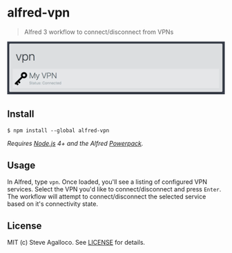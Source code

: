 # alfred-vpn

> Alfred 3 workflow to connect/disconnect from VPNs

<img src="screenshot.png" width="649"/>

## Install

```
$ npm install --global alfred-vpn
```

*Requires [Node.js](https://nodejs.org) 4+ and the Alfred [Powerpack](https://www.alfredapp.com/powerpack/).*


## Usage

In Alfred, type `vpn`. Once loaded, you'll see a listing of configured VPN services. Select the VPN you'd like to connect/disconnect and press `Enter`. The workflow will attempt to connect/disconnect the selected service based on it's connectivity state.


## License

MIT (c) Steve Agalloco. See [LICENSE](https://github.com/stve/alfred-vpn/blob/master/LICENSE.md) for details.
